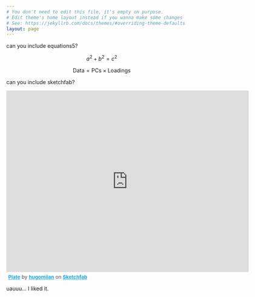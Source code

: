 ```yaml
---
# You don't need to edit this file, it's empty on purpose.
# Edit theme's home layout instead if you wanna make some changes
# See: https://jekyllrb.com/docs/themes/#overriding-theme-defaults
layout: page
---
```


<script type="text/javascript"
        src="https://cdn.mathjax.org/mathjax/latest/MathJax.js?config=TeX-AMS-MML_HTMLorMML">
</script>

can you include equations5?

$$a^2 + b^2 = c^2$$

$$ \mathsf{Data = PCs} \times \mathsf{Loadings} $$

can you include sketchfab?

<div class="sketchfab-embed-wrapper"><iframe width="640" height="480" src="https://sketchfab.com/models/da99d159deb741ee8a4bf17298a9c02b/embed" frameborder="0" allowvr allowfullscreen mozallowfullscreen="true" webkitallowfullscreen="true" onmousewheel=""></iframe>

<p style="font-size: 13px; font-weight: normal; margin: 5px; color: #4A4A4A;">
    <a href="https://sketchfab.com/models/da99d159deb741ee8a4bf17298a9c02b?utm_medium=embed&utm_source=website&utm_campain=share-popup" target="_blank" style="font-weight: bold; color: #1CAAD9;">Plate</a>
    by <a href="https://sketchfab.com/hugomilan?utm_medium=embed&utm_source=website&utm_campain=share-popup" target="_blank" style="font-weight: bold; color: #1CAAD9;">hugomilan</a>
    on <a href="https://sketchfab.com?utm_medium=embed&utm_source=website&utm_campain=share-popup" target="_blank" style="font-weight: bold; color: #1CAAD9;">Sketchfab</a>
</p>
</div>

uauuu... I liked it.


